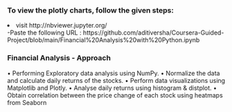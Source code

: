 ### To view the plotly charts, follow the given steps:
<li>visit http://nbviewer.jupyter.org/</li>
-Paste the following URL : https://github.com/aditiversha/Coursera-Guided-Project/blob/main/Financial%20Analysis%20with%20Python.ipynb

### Financial Analysis - Approach
•	Performing Exploratory data analysis using NumPy.
•	Normalize the data and calculate daily returns of the stocks.
•	Perform data visualizations using Matplotlib and Plotly.
•	Analyse daily returns using histogram & distplot.
•	Obtain correlation between the price change of each stock using heatmaps from Seaborn
